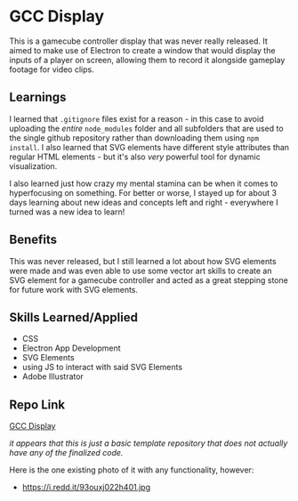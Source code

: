 # GCC Display

This is a gamecube controller display that was never really released. It aimed to make use of Electron to create a window that would display the inputs of a player on screen, allowing them to record it alongside gameplay footage for video clips. 

## Learnings

I learned that `.gitignore` files exist for a reason - in this case to avoid uploading the _entire_ `node_modules` folder and all subfolders that are used to the single github repository rather than downloading them using `npm install`. I also learned that SVG elements have different style attributes than regular HTML elements - but it's also _very_ powerful tool for dynamic visualization.

I also learned just how crazy my mental stamina can be when it comes to hyperfocusing on something. For better or worse, I stayed up for about 3 days learning about new ideas and concepts left and right - everywhere I turned was a new idea to learn!

## Benefits

This was never released, but I still learned a lot about how SVG elements were made and was even able to use some vector art skills to create an SVG element for a gamecube controller and acted as a great stepping stone for future work with SVG elements.

## Skills Learned/Applied

- CSS
- Electron App Development
- SVG Elements
- using JS to interact with said SVG Elements
- Adobe Illustrator

## Repo Link

[GCC Display](https://github.com/fudgepop01/GCCdisplay)

_it appears that this is just a basic template repository that does not actually have any of the finalized code._

Here is the one existing photo of it with any functionality, however:
- https://i.redd.it/93ouxj022h401.jpg